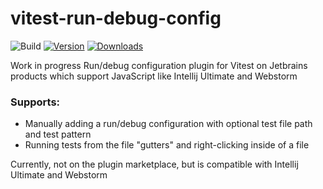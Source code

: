 # vitest-run-debug-config

![Build](https://github.com/ericjgagnon/vitest-run-debug-config/workflows/Build/badge.svg)
[![Version](https://img.shields.io/jetbrains/plugin/v/PLUGIN_ID.svg)](https://plugins.jetbrains.com/plugin/PLUGIN_ID)
[![Downloads](https://img.shields.io/jetbrains/plugin/d/PLUGIN_ID.svg)](https://plugins.jetbrains.com/plugin/PLUGIN_ID)

<!-- Plugin description -->
Work in progress Run/debug configuration plugin for Vitest on Jetbrains products which support JavaScript like Intellij Ultimate and Webstorm
<!-- Plugin description end -->

### Supports:

- Manually adding a run/debug configuration with optional test file path and test pattern
- Running tests from the file "gutters" and right-clicking inside of a file

Currently, not on the plugin marketplace, but is compatible with Intellij Ultimate and Webstorm 
